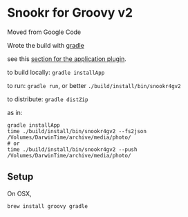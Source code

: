 # Snookr for Groovy v2

Moved from Google Code

Wrote the build with [gradle](http://www.gradle.org/documentation)

see this [section for the application plugin](http://gradle.org/docs/current/userguide/application_plugin.html).

to build locally: `gradle installApp`

to run: `gradle run`, or better `./build/install/bin/snookr4gv2`

to distribute: `gradle distZip`

as in:

    gradle installApp
    time ./build/install/bin/snookr4gv2 --fs2json /Volumes/DarwinTime/archive/media/photo/
    # or
    time ./build/install/bin/snookr4gv2 --push /Volumes/DarwinTime/archive/media/photo/


## Setup
On OSX, 
 
    brew install groovy gradle